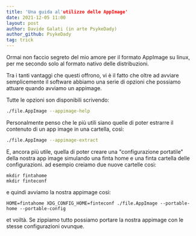 ```yaml
---
title: 'Una guida al'utilizzo delle AppImage'
date: 2021-12-05 11:00
layout: post
author: Davide Galati (in arte PsykeDady)
author_github: PsykeDady
tag: trick
---
```


Ormai non faccio segreto del mio amore per il formato AppImage su linux, per me secondo solo al formato nativo delle distribuzioni. 

Tra i tanti vantaggi che questi offrono, vi è il fatto che oltre ad avviare semplicemente il software abbiamo una serie di opzioni che possiamo attuare quando avviamo un appimage.

Tutte le opzioni son disponibili scrivendo:
```bash
./file.AppImage --appimage-help 
```

Personalmente penso che le più utili siano quelle di poter estrarre il contenuto di un app image in una cartella, così: 
```bash
./file.AppImage --appimage-extract 
```

E, ancora più utile, quella di poter creare una "configurazione portatile" della nostra app image simulando una finta home e una finta cartella delle configurazioni. ad esempio creiamo due nuove cartelle così:
```
mkdir fintahome
mkdir finteconf
```

e quindi avviamo la nostra appimage così:
```
HOME=fintahome XDG_CONFIG_HOME=finteconf ./file.AppImage --portable-home --portable-config 
```

et voiltà. Se zippiamo tutto possiamo portare la nostra appimage con le stesse configurazioni ovunque. 

